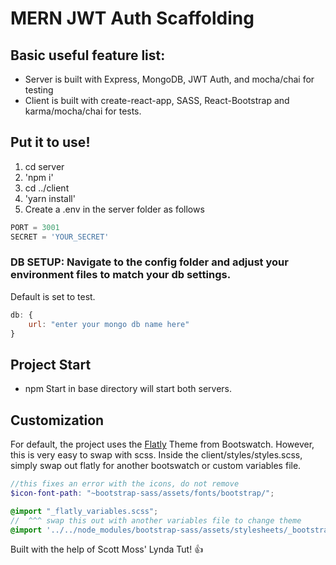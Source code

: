 # MERN JWT Auth Scaffolding

## Basic useful feature list:

 * Server is built with Express, MongoDB, JWT Auth, and mocha/chai for testing
 * Client is built with create-react-app, SASS, React-Bootstrap and karma/mocha/chai for tests.

## Put it to use!

 1. cd server
 2. 'npm i' 
 3. cd ../client
 3. 'yarn install' 
 4. Create a .env in the server folder as follows
 
 ```javascript
 PORT = 3001
 SECRET = 'YOUR_SECRET'
 ```
 ### DB SETUP: Navigate to the config folder and adjust your environment files to match your db settings.
 
 Default is set to test.

 ```javascript
 db: {
     url: "enter your mongo db name here"
 }
 ```

 ## Project Start 
* npm Start in base directory will start both servers.

## Customization
For default, the project uses the [Flatly](https://bootswatch.com/flatly/) Theme from Bootswatch. However, this is very easy to swap with scss. Inside the  client/styles/styles.scss, simply swap out flatly for another bootswatch or custom variables file. 
```scss
//this fixes an error with the icons, do not remove
$icon-font-path: "~bootstrap-sass/assets/fonts/bootstrap/";

@import "_flatly_variables.scss"; 
//  ^^^ swap this out with another variables file to change theme
@import '../../node_modules/bootstrap-sass/assets/stylesheets/_bootstrap.scss';
```

Built with the help of Scott Moss' Lynda Tut! :+1:
